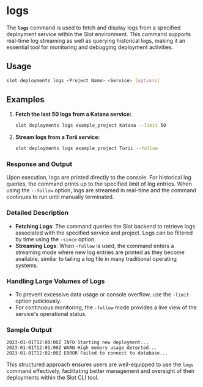 # logs

The **`logs`** command is used to fetch and display logs from a specified deployment service within the Slot environment. This command supports real-time log streaming as well as querying historical logs, making it an essential tool for monitoring and debugging deployment activities.

## Usage

```sh
slot deployments logs <Project Name> <Service> [options]
```


## Examples

1. **Fetch the last 50 logs from a Katana service:**
    
    ```sh
    slot deployments logs example_project Katana --limit 50
    ```
    
2. **Stream logs from a Torii service:**
    
    ```sh
    slot deployments logs example_project Torii --follow
    ```
    

### Response and Output

Upon execution, logs are printed directly to the console. For historical log queries, the command prints up to the specified limit of log entries. When using the `--follow` option, logs are streamed in real-time and the command continues to run until manually terminated.

### Detailed Description

- **Fetching Logs**: The command queries the Slot backend to retrieve logs associated with the specified service and project. Logs can be filtered by time using the `-since` option.
- **Streaming Logs**: When `-follow` is used, the command enters a streaming mode where new log entries are printed as they become available, similar to tailing a log file in many traditional operating systems.

### Handling Large Volumes of Logs

- To prevent excessive data usage or console overflow, use the `-limit` option judiciously.
- For continuous monitoring, the `-follow` mode provides a live view of the service's operational status.

### Sample Output

```
2023-01-01T12:00:00Z INFO Starting new deployment...
2023-01-01T12:01:00Z WARN High memory usage detected...
2023-01-01T12:02:00Z ERROR Failed to connect to database...
```

This structured approach ensures users are well-equipped to use the `logs` command effectively, facilitating better management and oversight of their deployments within the Slot CLI tool.